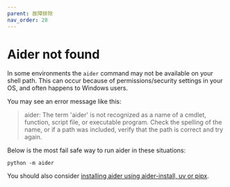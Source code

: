 ```yaml
---
parent: 故障排除
nav_order: 28
---
```


# Aider not found

In some environments the `aider` command may not be available
on your shell path.
This can occur because of permissions/security settings in your OS,
and often happens to Windows users.

You may see an error message like this:

> aider: The term 'aider' is not recognized as a name of a cmdlet, function, script file, or executable program. Check the spelling of the name, or if a path was included, verify that the path is correct and try again.

Below is the most fail safe way to run aider in these situations:

```
python -m aider
```

You should also consider 
[installing aider using aider-install, uv or pipx](/docs/install.html).
